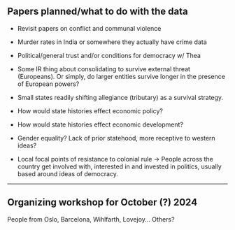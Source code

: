 ## Papers planned/what to do with the data

- Revisit papers on conflict and communal violence

- Murder rates in India or somewhere they actually have crime data

- Political/general trust and/or conditions for democracy w/ Thea

- Some IR thing about consolidating to survive external threat (Europeans). Or
simply, do larger entities survive longer in the presence of European powers? 

- Small states readily shifting allegiance (tributary) as a
survival strategy.

- How would state histories effect economic policy?

- How would state histories effect economic development?

- Gender equality? Lack of prior statehood, more receptive to western ideas?

- Local focal points of resistance to colonial rule -> People across the country
get involved with, interested in and invested in politics, usually based around
ideas of democracy.

---

## Organizing workshop for October (?) 2024

People from Oslo, Barcelona, Wihlfarth, Lovejoy... Others?
